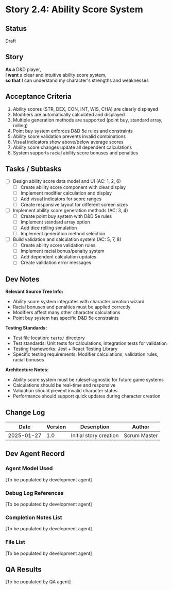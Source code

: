 # Story 2.4: Ability Score System

## Status
Draft

## Story
**As a** D&D player,  
**I want** a clear and intuitive ability score system,  
**so that** I can understand my character's strengths and weaknesses

## Acceptance Criteria
1. Ability scores (STR, DEX, CON, INT, WIS, CHA) are clearly displayed
2. Modifiers are automatically calculated and displayed
3. Multiple generation methods are supported (point buy, standard array, rolling)
4. Point buy system enforces D&D 5e rules and constraints
5. Ability score validation prevents invalid combinations
6. Visual indicators show above/below average scores
7. Ability score changes update all dependent calculations
8. System supports racial ability score bonuses and penalties

## Tasks / Subtasks
- [ ] Design ability score data model and UI (AC: 1, 2, 6)
  - [ ] Create ability score component with clear display
  - [ ] Implement modifier calculation and display
  - [ ] Add visual indicators for score ranges
  - [ ] Create responsive layout for different screen sizes
- [ ] Implement ability score generation methods (AC: 3, 4)
  - [ ] Create point buy system with D&D 5e rules
  - [ ] Implement standard array option
  - [ ] Add dice rolling simulation
  - [ ] Implement generation method selection
- [ ] Build validation and calculation system (AC: 5, 7, 8)
  - [ ] Create ability score validation rules
  - [ ] Implement racial bonus/penalty system
  - [ ] Add dependent calculation updates
  - [ ] Create validation error messages

## Dev Notes
**Relevant Source Tree Info:**
- Ability score system integrates with character creation wizard
- Racial bonuses and penalties must be applied correctly
- Modifiers affect many other character calculations
- Point buy system has specific D&D 5e constraints

**Testing Standards:**
- Test file location: `tests/` directory
- Test standards: Unit tests for calculations, integration tests for validation
- Testing frameworks: Jest + React Testing Library
- Specific testing requirements: Modifier calculations, validation rules, racial bonuses

**Architecture Notes:**
- Ability score system must be ruleset-agnostic for future game systems
- Calculations should be real-time and responsive
- Validation should prevent invalid character states
- Performance should support quick updates during character creation

## Change Log
| Date | Version | Description | Author |
|------|---------|-------------|---------|
| 2025-01-27 | 1.0 | Initial story creation | Scrum Master |

## Dev Agent Record

### Agent Model Used
[To be populated by development agent]

### Debug Log References
[To be populated by development agent]

### Completion Notes List
[To be populated by development agent]

### File List
[To be populated by development agent]

## QA Results
[To be populated by QA agent]
